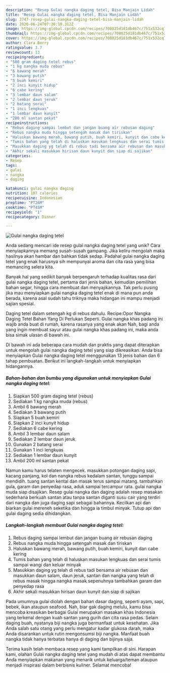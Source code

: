 ```yaml
---
description: "Resep Gulai nangka daging tetel, Bisa Manjain Lidah"
title: "Resep Gulai nangka daging tetel, Bisa Manjain Lidah"
slug: 3747-resep-gulai-nangka-daging-tetel-bisa-manjain-lidah
date: 2020-06-24T07:30:10.312Z
image: https://img-global.cpcdn.com/recipes/708025d181db467c/751x532cq70/gulai-nangka-daging-tetel-foto-resep-utama.jpg
thumbnail: https://img-global.cpcdn.com/recipes/708025d181db467c/751x532cq70/gulai-nangka-daging-tetel-foto-resep-utama.jpg
cover: https://img-global.cpcdn.com/recipes/708025d181db467c/751x532cq70/gulai-nangka-daging-tetel-foto-resep-utama.jpg
author: Clara Berry
ratingvalue: 3.7
reviewcount: 13
recipeingredient:
- "500 gram daging tetel rebus"
- "1 kg nangka muda rebus"
- "6 bawang merah"
- "3 bawang putih"
- "5 buah kemiri"
- "2 inci kunyit hidup"
- "6 cabe kering"
- "3 lembar daun salam"
- "2 lembar daun jeruk"
- "2 batang serai"
- "1 inci lengkuas"
- "1 lembar daun kunyit"
- "200 ml santan pekat"
recipeinstructions:
- "Rebus daging sampai lembut dan jangan buang air rebusan daging"
- "Rebus nangka muda hingga setengah masak dan tiriskan"
- "Haluskan bawang merah, bawang putih, buah kemiri, kunyit dan cabe kering"
- "Tumis bahan yang telah di haluskan masukan lengkuas dan serai tumis sampai wangi dan keluar minyak"
- "Masukkan daging yg telah di rebus tadi bersama air rebusan dan masukkan daun salam, daun jeruk, santan dan nangka yang telah di rebus masak hingga nangka masak sepenuhnya tambahkan garam dan penyedap rasa"
- "Akhir sekali masukkan hirisan daun kunyit dan siap di sajikan"
categories:
- Resep
tags:
- gulai
- nangka
- daging

katakunci: gulai nangka daging 
nutrition: 107 calories
recipecuisine: Indonesian
preptime: "PT26M"
cooktime: "PT45M"
recipeyield: "1"
recipecategory: Dinner

---
```



![Gulai nangka daging tetel](https://img-global.cpcdn.com/recipes/708025d181db467c/751x532cq70/gulai-nangka-daging-tetel-foto-resep-utama.jpg)

Anda sedang mencari ide resep gulai nangka daging tetel yang unik? Cara menyiapkannya memang susah-susah gampang. Jika keliru mengolah maka hasilnya akan hambar dan bahkan tidak sedap. Padahal gulai nangka daging tetel yang enak harusnya sih mempunyai aroma dan cita rasa yang bisa memancing selera kita.

Banyak hal yang sedikit banyak berpengaruh terhadap kualitas rasa dari gulai nangka daging tetel, pertama dari jenis bahan, kemudian pemilihan bahan segar, hingga cara membuat dan menyajikannya. Tak perlu pusing jika mau menyiapkan gulai nangka daging tetel enak di mana pun anda berada, karena asal sudah tahu triknya maka hidangan ini mampu menjadi sajian spesial.

Daging tetel dalam setengah kg di rebus dahulu. Recipe:Opor Nangka Daging Tetel Bahan Yang Di Perlukan Seperti. Gulai nangka khas padang ini wajib anda buat di rumah, karena rasanya yang enak akan Nah, bagi anda yang ingin membuat sayur atau gulai nangka khas padang ini, maka anda bisa simak ulasan di bawah ini.


Di bawah ini ada beberapa cara mudah dan praktis yang dapat diterapkan untuk mengolah gulai nangka daging tetel yang siap dikreasikan. Anda bisa menyiapkan Gulai nangka daging tetel menggunakan 13 jenis bahan dan 6 tahap pembuatan. Berikut ini langkah-langkah untuk menyiapkan hidangannya.

<!--inarticleads1-->

##### Bahan-bahan dan bumbu yang digunakan untuk menyiapkan Gulai nangka daging tetel:

1. Siapkan 500 gram daging tetel (rebus)
1. Sediakan 1 kg nangka muda (rebus)
1. Ambil 6 bawang merah
1. Sediakan 3 bawang putih
1. Siapkan 5 buah kemiri
1. Siapkan 2 inci kunyit hidup
1. Sediakan 6 cabe kering
1. Ambil 3 lembar daun salam
1. Sediakan 2 lembar daun jeruk
1. Gunakan 2 batang serai
1. Gunakan 1 inci lengkuas
1. Sediakan 1 lembar daun kunyit
1. Ambil 200 ml santan pekat


Namun kamu harus telaten mengecek. masukkan potongan daging sapi, kacang panjang, kol dan nangka rebus kedalam santan, tunggu sampai mendidih. tuang santan kental dan masak terus sampai matang. tambahkan gula, garam dan penyedap rasa, aduk sampai tercampur rata. gulai nangka muda siap disajikan. Resep gulai nangka dan daging adalah resep masakan sederhana berkuah santan atau tanpa santan diganti susu cair yang terdiri dari nangka dan juga daging sapi sebagai bahannya. Kecilkan api dan biarkan gulai mereneh seketika dan hingga ia timbul minyak. Tutup api dan gulai daging sedia dihidangkan. 

<!--inarticleads2-->

##### Langkah-langkah membuat Gulai nangka daging tetel:

1. Rebus daging sampai lembut dan jangan buang air rebusan daging
1. Rebus nangka muda hingga setengah masak dan tiriskan
1. Haluskan bawang merah, bawang putih, buah kemiri, kunyit dan cabe kering
1. Tumis bahan yang telah di haluskan masukan lengkuas dan serai tumis sampai wangi dan keluar minyak
1. Masukkan daging yg telah di rebus tadi bersama air rebusan dan masukkan daun salam, daun jeruk, santan dan nangka yang telah di rebus masak hingga nangka masak sepenuhnya tambahkan garam dan penyedap rasa
1. Akhir sekali masukkan hirisan daun kunyit dan siap di sajikan


Pada umumnya gulai diolah dengan bahan dasar daging, seperti ayam, sapi, bebek, ikan ataupun seafood. Nah, biar gak daging melulu, kamu bisa mencoba kreasikan berbagai Gulai merupakan masakan khas Indonesia yang terkenal dengan kuah santan yang gurih dan cita rasa pedas. Selain daging buah, nyatanya biji nangka juga bermanfaat untuk kesehatan. Jika Anda salah satu otang yang perlu mengatur kadar glukosa darah, maka Anda disarankan untuk rutin mengonsumsi biji nangka. Manfaat buah nangka tidak hanya terbatas hanya di daging dan bijinya saja. 

Terima kasih telah membaca resep yang kami tampilkan di sini. Harapan kami, olahan Gulai nangka daging tetel yang mudah di atas dapat membantu Anda menyiapkan makanan yang menarik untuk keluarga/teman ataupun menjadi inspirasi dalam berbisnis kuliner. Selamat mencoba!
